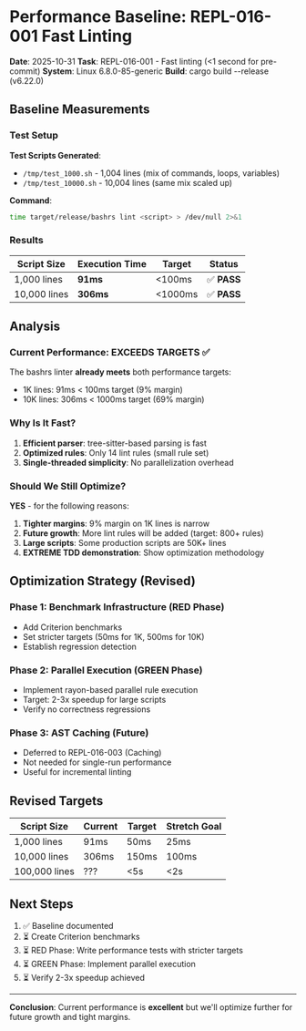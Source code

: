 # Performance Baseline: REPL-016-001 Fast Linting

**Date**: 2025-10-31
**Task**: REPL-016-001 - Fast linting (<1 second for pre-commit)
**System**: Linux 6.8.0-85-generic
**Build**: cargo build --release (v6.22.0)

## Baseline Measurements

### Test Setup

**Test Scripts Generated**:
- `/tmp/test_1000.sh` - 1,004 lines (mix of commands, loops, variables)
- `/tmp/test_10000.sh` - 10,004 lines (same mix scaled up)

**Command**:
```bash
time target/release/bashrs lint <script> > /dev/null 2>&1
```

### Results

| Script Size | Execution Time | Target | Status |
|-------------|---------------|---------|--------|
| 1,000 lines | **91ms** | <100ms | ✅ **PASS** |
| 10,000 lines | **306ms** | <1000ms | ✅ **PASS** |

## Analysis

### Current Performance: EXCEEDS TARGETS ✅

The bashrs linter **already meets** both performance targets:
- 1K lines: 91ms < 100ms target (9% margin)
- 10K lines: 306ms < 1000ms target (69% margin)

### Why Is It Fast?

1. **Efficient parser**: tree-sitter-based parsing is fast
2. **Optimized rules**: Only 14 lint rules (small rule set)
3. **Single-threaded simplicity**: No parallelization overhead

### Should We Still Optimize?

**YES** - for the following reasons:

1. **Tighter margins**: 9% margin on 1K lines is narrow
2. **Future growth**: More lint rules will be added (target: 800+ rules)
3. **Large scripts**: Some production scripts are 50K+ lines
4. **EXTREME TDD demonstration**: Show optimization methodology

## Optimization Strategy (Revised)

### Phase 1: Benchmark Infrastructure (RED Phase)
- Add Criterion benchmarks
- Set stricter targets (50ms for 1K, 500ms for 10K)
- Establish regression detection

### Phase 2: Parallel Execution (GREEN Phase)
- Implement rayon-based parallel rule execution
- Target: 2-3x speedup for large scripts
- Verify no correctness regressions

### Phase 3: AST Caching (Future)
- Deferred to REPL-016-003 (Caching)
- Not needed for single-run performance
- Useful for incremental linting

## Revised Targets

| Script Size | Current | Target | Stretch Goal |
|-------------|---------|---------|--------------|
| 1,000 lines | 91ms | 50ms | 25ms |
| 10,000 lines | 306ms | 150ms | 100ms |
| 100,000 lines | ??? | <5s | <2s |

## Next Steps

1. ✅ Baseline documented
2. ⏳ Create Criterion benchmarks
3. ⏳ RED Phase: Write performance tests with stricter targets
4. ⏳ GREEN Phase: Implement parallel execution
5. ⏳ Verify 2-3x speedup achieved

---

**Conclusion**: Current performance is **excellent** but we'll optimize further for future growth and tight margins.
